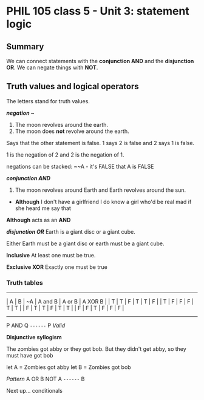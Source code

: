 # PHIL 105 class 5 - Unit 3: statement logic

## Summary
We can connect statements with the **conjunction AND** and the **disjunction OR**. We can negate things with **NOT**.

## Truth values and logical operators

The letters stand for truth values.

***negation ~***
1. The moon revolves around the earth.
2. The moon does **not** revolve around the earth.

Says that the other statement is false.
1 says 2 is false and 2 says 1 is false.

1 is the negation of 2 and 2 is the negation of 1.

negations can be stacked: \~\~A - it's FALSE that A is FALSE

***conjunction AND***
1. The moon revolves around Earth and Earth revolves around the sun.

- **Although** I don't have a girlfriend I do know a girl who'd be real mad if she heard me say that

**Although** acts as an **AND**

***disjunction OR***
Earth is a giant disc or a giant cube.

Either Earth must be a giant disc or earth must be a giant cube.

**Inclusive**
At least one must be true.

**Exclusive XOR**
Exactly one must be true

### Truth tables
___________________________________________
| A | B | ~A | A and B | A or B | A XOR B |
| T | T | F  | T       | T      | F       |
| T | F | F  | F       | T      | T       |
| F | T | T  | F       | T      | T       |
| F | F | T  | F       | F      | F       |
___________________________________________

P AND Q
`------`
P
*Valid*

**Disjunctive syllogism**

The zombies got abby or they got bob.
But they didn't get abby,
so they must have got bob

let A = Zombies got abby
let B = Zombies got bob

*Pattern*
A OR B
NOT A
`------`
B

Next up... conditionals

